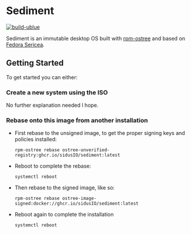 # Sediment

[![build-ublue](https://github.com/sidusIO/sediment/actions/workflows/build.yml/badge.svg)](https://github.com/sidusIO/sediment/actions/workflows/build.yml)

Sediment is an immutable desktop OS built with [rpm-ostree](https://coreos.github.io/rpm-ostree/) and based on [Fedora Sericea](https://fedoraproject.org/atomic-desktops/sway/).

## Getting Started

To get started you can either:

### Create a new system using the ISO
No further explanation needed I hope.

### Rebase onto this image from another installation
- First rebase to the unsigned image, to get the proper signing keys and policies installed:
  ```
  rpm-ostree rebase ostree-unverified-registry:ghcr.io/sidusIO/sediment:latest
  ```
- Reboot to complete the rebase:
  ```
  systemctl reboot
  ```
- Then rebase to the signed image, like so:
  ```
  rpm-ostree rebase ostree-image-signed:docker://ghcr.io/sidusIO/sediment:latest
  ```
- Reboot again to complete the installation
  ```
  systemctl reboot
  ```
